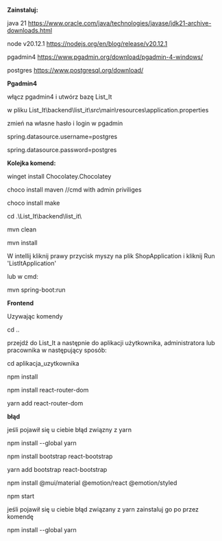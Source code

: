 **Zainstaluj:**

java 21 https://www.oracle.com/java/technologies/javase/jdk21-archive-downloads.html

node v20.12.1 https://nodejs.org/en/blog/release/v20.12.1

pgadmin4 https://www.pgadmin.org/download/pgadmin-4-windows/

postgres https://www.postgresql.org/download/

**Pgadmin4**

włącz pgadmin4 i utwórz bazę List_It

w pliku List_It\backend\list_it\src\main\resources\application.properties

zmień na własne hasło i login w pgadmin

spring.datasource.username=postgres

spring.datasource.password=postgres

**Kolejka komend:**

winget install Chocolatey.Chocolatey

choco install maven  //cmd with admin priviliges

choco install make

cd .\List_It\backend\list_it\

mvn clean

mvn install

W intellij kliknij prawy przycisk myszy na plik ShopApplication i kliknij Run 'ListItApplication'

lub w cmd:

mvn spring-boot:run


**Frontend**

Uzywając komendy 

cd ..

przejdź do List_It a następnie do aplikacji użytkownika, administratora lub pracownika w następujący sposób:

cd aplikacja_uzytkownika 

npm install

npm install react-router-dom

yarn add react-router-dom

**błąd**

jeśli pojawił się u ciebie błąd związny z yarn

npm install --global yarn

npm install bootstrap react-bootstrap

yarn add bootstrap react-bootstrap

npm install @mui/material @emotion/react @emotion/styled

npm start

jeśli pojawił się u ciebie błąd związany z yarn zainstaluj go po przez komendę

npm install --global yarn
